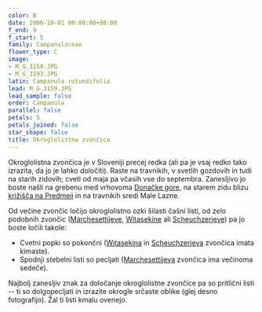 ```yaml
---
color: B
date: 2006-10-01 00:00:00+00:00
f_end: 9
f_start: 5
family: Campanulaceae
flower_type: C
image:
- M_G_3159.JPG
- M_G_3193.JPG
latin: Campanula rotundifolia
lead: M_G_3159.JPG
lead_sample: false
order: Campanula
parallel: false
petals: 5
petals_joined: false
star_shape: false
title: Okroglolistna zvončica
---
```

Okroglolistna zvončica je v Sloveniji precej redka (ali pa je vsaj redko tako izrazita, da jo je lahko določiti). Raste na travnikih, v svetlih gozdovih in tudi na starih zidovih; cveti od maja pa včasih vse do septembra. Zanesljivo jo boste našli na grebenu med vrhovoma [Donačke gore](/Izleti/DonackaGora/), na starem zidu blizu [križišča na Predmeji](/Izleti/Kucelj/) in na travnikih sredi Male Lazne.

Od večine zvončic ločijo okroglolistno ozki šilasti čašni listi, od zelo podobnih zvončic ([Marchesettijeve](../campanulamarchesettii/), [Witasekine](../campanulawitasekiana/) ali [Scheuchzerjeve](../campanulascheuchzeri/)) pa jo boste ločili takole:

-   Cvetni popki so pokončni ([Witasekina](../campanulawitasekiana/) in [Scheuchzerjeva](../campanulascheuchzeri/) zvončica imata kimaste).
-   Spodnji stebelni listi so pecljati ([Marchesettijeva](../campanulamarchesettii/) zvončica ima večinoma sedeče).

Najbolj zanesljiv znak za določanje okroglolistne zvončice pa so pritlični listi -- ti so dolgopecljati in izrazite okrogle srčaste oblike (glej desno fotografijo). Žal ti listi kmalu ovenejo.
